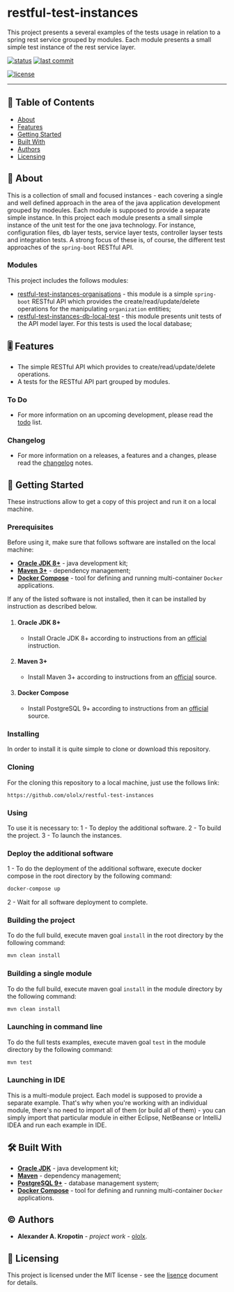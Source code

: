 # restful-test-instances

This project presents a several examples of the tests usage in relation to a spring rest service grouped by modules. Each module presents a small simple test instance of the rest service layer.

[![status](https://img.shields.io/badge/status-active-active?style=flat-square)](BADGES_GUIDE.md#status) [![last commit](https://img.shields.io/badge/last_commit-April_23,_2020-informational?style=flat-square)](BADGES_GUIDE.md#commit-date)

[![license](https://img.shields.io/badge/license-MIT-informational?style=flat-square)](LICENSE)

---

## 📇 Table of Contents

- [About](#about)
- [Features](#feature)
- [Getting Started](#getting-started)
- [Built With](#built-with)
- [Authors](#authors)
- [Licensing](#licensing)

##  📖 About

This is a collection of small and focused instances - each covering a single and well defined approach in the area of the java application development grouped by modeules. Each module is supposed to provide a separate simple instance. 
In this project each module presents a small simple instance of the unit test for the one java technology.
For instance, configuration files, db layer tests, service layer tests, controller layser tests and integration tests.
A strong focus of these is, of course, the different test approaches of the `spring-boot` RESTful API.

### Modules

This project includes the follows modules:

- [restful-test-instances-organisations](organisations/README.md) - this module is a simple `spring-boot` RESTful API which provides the create/read/update/delete operations for the manipulating `organization` entities;
- [restful-test-instances-db-local-test](db-local-test/README.md) - this module presents unit tests of the API model layer. For this tests is used the local database;

## 🎚 Features

- The simple RESTful API which provides to create/read/update/delete operations. 
- A tests for the RESTful API part grouped by modules.

### To Do

- For more information on an upcoming development, please read the [todo](TODO.md) list.

### Changelog

- For more information on a releases, a features and a changes, please read the [changelog](CHANGELOG.md) notes.

## 🚦 Getting Started

These instructions allow to get a copy of this project and run it on a local machine. 

### Prerequisites

Before using it, make sure that follows software are installed on the local machine:

- **[Oracle JDK 8+](https://www.oracle.com/java/technologies/javase-downloads.html)** -  java development kit;
- **[Maven 3+](https://maven.apache.org/)** - dependency management;
- **[Docker Compose](https://docs.docker.com/compose/)** - tool for defining and running multi-container `Docker` applications.

If any of the listed software is not installed, then it can be installed by instruction as described below.

1. #### Oracle JDK 8+

   - Install Oracle JDK 8+ according to instructions from an [official](https://www.oracle.com/java/technologies/javase-downloads.html) instruction.

2. #### Maven 3+

   - Install Maven 3+ according to instructions from an [official](https://maven.apache.org/) source.

4. #### Docker Compose

   - Install PostgreSQL 9+ according to instructions from an [official](https://docs.docker.com/compose/install/) source.

### Installing

In order to install it is quite simple to clone or download this repository.

### Cloning

For the cloning this repository to a local machine, just use the follows link:

```http
https://github.com/ololx/restful-test-instances
```

### Using

To use it is necessary to:
1 - To deploy the additional software.
2 - To build the project.
3 - To launch the instances.

### Deploy the additional software

1 - To do the deployment of the additional software, execute docker compose in the root directory by the following command:

```bash
docker-compose up
```

2 - Wait for all software deployment to complete.

### Building the project

To do the full build, execute maven goal `install` in the root directory by the following command:

```bash
mvn clean install
```

### Building a single module

To do the full build, execute maven goal `install` in the module directory by the following command:

```bash
mvn clean install
```

### Launching in command line

To do the full tests examples, execute maven goal `test` in the module directory by the following command:

```bash
mvn test
```

### Launching in IDE

This is a multi-module project. Each model is supposed to provide a separate example. 
That's why when  you're working with an individual module, there's no need to import all of them (or build all of them) - you can simply import that particular module in either Eclipse, NetBeanse or IntelliJ IDEA and run each example  in IDE.

## 🛠 Built With

- **[Oracle JDK](https://www.oracle.com/java/technologies/javase-downloads.html)** -  java development kit;
- **[Maven](https://maven.apache.org/)** - dependency management;
- **[PostgreSQL 9+](https://www.postgresql.org/download/)** - database management system;
- **[Docker Compose](https://docs.docker.com/compose/)** - tool for defining and running multi-container `Docker` applications.

## ©️ Authors

* **Alexander A. Kropotin** - *project work* - [ololx](https://github.com/ololx).

## 🔏 Licensing

This project is licensed under the MIT license - see the [lisence](LICENSE) document for details.
